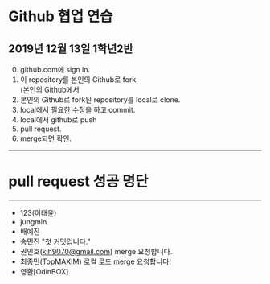 Github 협업 연습
==============
2019년 12월 13일 1학년2반
----------------------
0. github.com에 sign in. 
1. 이 repository를 본인의 Github로 fork.<br>
   (본인의 Github에서 
2. 본인의 Github로 fork된 repository를 local로 clone.
3. local에서 필요한 수정을 하고 commit.
4. local에서 github로 push
5. pull request.
6. merge되면 확인.
- - - -
# pull request 성공 명단
- - - -
- 123(이태윤)
- jungmin
- 배예진
- 송민진 "첫 커밋입니다."
- 권인호(kih9070@gmail.com) merge 요청합니다.
- 최종민(TopMAXIM) 로컬 로드 merge 요청합니다!
- 영환[OdinBOX]
